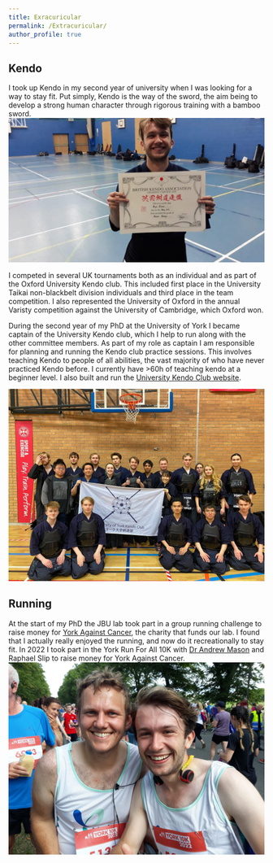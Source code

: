 ```yaml
---
title: Exracuricular
permalink: /Extracuricular/
author_profile: true
---
```




## Kendo
I took up Kendo in my second year of university when I was looking for a way to stay fit. Put simply, Kendo is the way of the sword, the aim being to develop a strong human character through rigorous training with a bamboo sword.
![Me with Ikkyu certificate](\images\Kendo_Ikkyu_certificate.jpg)


I competed in several UK tournaments both as an individual and as part of the Oxford University Kendo club. This included first place in the University Taikai non-blackbelt division individuals and third place in the team competition. I also represented the University of Oxford in the annual Varisty competition against the University of Cambridge, which Oxford won.


During the second year of my PhD at the University of York I became captain of the University Kendo club, which I help to run along with the other committee members. As part of my role as captain I am responsible for planning and running the Kendo club practice sessions. This involves teaching Kendo to people of all abilities, the vast majority of who have never practiced Kendo before. I currently have >60h of teaching kendo at a beginner level. I also built and run the [University Kendo Club website](https://uniofyorkkendo.github.io/).

![Edinburgh uni taikai](\images\York_Kendo.jpeg)

## Running
At the start of my PhD the JBU lab took part in a group running challenge to raise money for [York Against Cancer](https://www.yorkagainstcancer.org.uk/), the charity that funds our lab. I found that I actually really enjoyed the running, and now do it recreationally to stay fit. 
In 2022 I took part in the York Run For All 10K with [Dr Andrew Mason](https://asmasonomics.github.io/andrewmason/) and Raphael Slip to raise money for York Against Cancer.
![Me and Andrew 10K](\images\YAC10K_Me_Andrew.jpg)